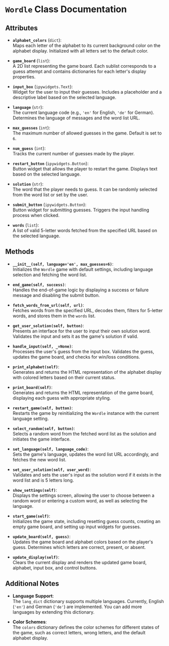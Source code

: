 # `Wordle` Class Documentation

## Attributes

- **`alphabet_colors`** (`dict`):  
  Maps each letter of the alphabet to its current background color on the alphabet display. Initialized with all letters set to the default color.

- **`game_board`** (`list`):  
  A 2D list representing the game board. Each sublist corresponds to a guess attempt and contains dictionaries for each letter's display properties.

- **`input_box`** (`ipywidgets.Text`):  
  Widget for the user to input their guesses. Includes a placeholder and a descriptive label based on the selected language.

- **`language`** (`str`):  
  The current language code (e.g., `'en'` for English, `'de'` for German). Determines the language of messages and the word list URL.

- **`max_guesses`** (`int`):  
  The maximum number of allowed guesses in the game. Default is set to `6`.

- **`num_guess`** (`int`):  
  Tracks the current number of guesses made by the player.

- **`restart_button`** (`ipywidgets.Button`):  
  Button widget that allows the player to restart the game. Displays text based on the selected language.

- **`solution`** (`str`):  
  The word that the player needs to guess. It can be randomly selected from the word list or set by the user.

- **`submit_button`** (`ipywidgets.Button`):  
  Button widget for submitting guesses. Triggers the input handling process when clicked.

- **`words`** (`list`):  
  A list of valid 5-letter words fetched from the specified URL based on the selected language.

## Methods

- **`__init__(self, language='en', max_guesses=6)`**:  
  Initializes the `Wordle` game with default settings, including language selection and fetching the word list.

- **`end_game(self, success)`**:  
  Handles the end-of-game logic by displaying a success or failure message and disabling the submit button.

- **`fetch_words_from_url(self, url)`**:  
  Fetches words from the specified URL, decodes them, filters for 5-letter words, and stores them in the `words` list.

- **`get_user_solution(self, button)`**:  
  Presents an interface for the user to input their own solution word. Validates the input and sets it as the game's solution if valid.

- **`handle_input(self, _=None)`**:  
  Processes the user's guess from the input box. Validates the guess, updates the game board, and checks for win/loss conditions.

- **`print_alphabet(self)`**:  
  Generates and returns the HTML representation of the alphabet display with colored letters based on their current status.

- **`print_board(self)`**:  
  Generates and returns the HTML representation of the game board, displaying each guess with appropriate styling.

- **`restart_game(self, button)`**:  
  Restarts the game by reinitializing the `Wordle` instance with the current language setting.

- **`select_random(self, button)`**:  
  Selects a random word from the fetched word list as the solution and initiates the game interface.

- **`set_language(self, language_code)`**:  
  Sets the game's language, updates the word list URL accordingly, and fetches the new word list.

- **`set_user_solution(self, user_word)`**:  
  Validates and sets the user's input as the solution word if it exists in the word list and is 5 letters long.

- **`show_settings(self)`**:  
  Displays the settings screen, allowing the user to choose between a random word or entering a custom word, as well as selecting the language.

- **`start_game(self)`**:  
  Initializes the game state, including resetting guess counts, creating an empty game board, and setting up input widgets for guesses.

- **`update_board(self, guess)`**:  
  Updates the game board and alphabet colors based on the player's guess. Determines which letters are correct, present, or absent.

- **`update_display(self)`**:  
  Clears the current display and renders the updated game board, alphabet, input box, and control buttons.

## Additional Notes

- **Language Support**:  
  The `lang_dict` dictionary supports multiple languages. Currently, English (`'en'`) and German (`'de'`) are implemented. You can add more languages by extending this dictionary.

- **Color Schemes**:  
  The `colors` dictionary defines the color schemes for different states of the game, such as correct letters, wrong letters, and the default alphabet display.
